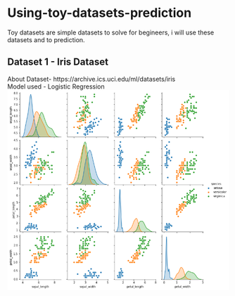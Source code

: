 # Using-toy-datasets-prediction
Toy datasets are simple datasets to solve for begineers, i will use these datasets and to prediction.
<h2>Dataset 1 - Iris Dataset </h2>
About Dataset- https://archive.ics.uci.edu/ml/datasets/iris<br>
Model used - Logistic Regression
<img src="https://github.com/iamsamuelhere/Using-toy-datasets-prediction/blob/master/iris.png" />
